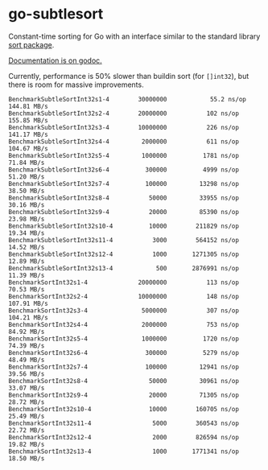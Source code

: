 go-subtlesort
=============

Constant-time sorting for Go with an interface similar to the standard library
[sort package](https://golang.org/pkg/sort/).

[Documentation is on godoc.](https://godoc.org/bwesterb/go-subtlesort)

Currently, performance is 50% slower than buildin sort (for `[]int32`),
but there is room for massive improvements.

```
BenchmarkSubtleSortInt32s1-4    	30000000	        55.2 ns/op	 144.81 MB/s
BenchmarkSubtleSortInt32s2-4    	20000000	       102 ns/op	 155.85 MB/s
BenchmarkSubtleSortInt32s3-4    	10000000	       226 ns/op	 141.17 MB/s
BenchmarkSubtleSortInt32s4-4    	 2000000	       611 ns/op	 104.67 MB/s
BenchmarkSubtleSortInt32s5-4    	 1000000	      1781 ns/op	  71.84 MB/s
BenchmarkSubtleSortInt32s6-4    	  300000	      4999 ns/op	  51.20 MB/s
BenchmarkSubtleSortInt32s7-4    	  100000	     13298 ns/op	  38.50 MB/s
BenchmarkSubtleSortInt32s8-4    	   50000	     33955 ns/op	  30.16 MB/s
BenchmarkSubtleSortInt32s9-4    	   20000	     85390 ns/op	  23.98 MB/s
BenchmarkSubtleSortInt32s10-4   	   10000	    211829 ns/op	  19.34 MB/s
BenchmarkSubtleSortInt32s11-4   	    3000	    564152 ns/op	  14.52 MB/s
BenchmarkSubtleSortInt32s12-4   	    1000	   1271305 ns/op	  12.89 MB/s
BenchmarkSubtleSortInt32s13-4   	     500	   2876991 ns/op	  11.39 MB/s
BenchmarkSortInt32s1-4          	20000000	       113 ns/op	  70.53 MB/s
BenchmarkSortInt32s2-4          	10000000	       148 ns/op	 107.91 MB/s
BenchmarkSortInt32s3-4          	 5000000	       307 ns/op	 104.21 MB/s
BenchmarkSortInt32s4-4          	 2000000	       753 ns/op	  84.92 MB/s
BenchmarkSortInt32s5-4          	 1000000	      1720 ns/op	  74.39 MB/s
BenchmarkSortInt32s6-4          	  300000	      5279 ns/op	  48.49 MB/s
BenchmarkSortInt32s7-4          	  100000	     12941 ns/op	  39.56 MB/s
BenchmarkSortInt32s8-4          	   50000	     30961 ns/op	  33.07 MB/s
BenchmarkSortInt32s9-4          	   20000	     71305 ns/op	  28.72 MB/s
BenchmarkSortInt32s10-4         	   10000	    160705 ns/op	  25.49 MB/s
BenchmarkSortInt32s11-4         	    5000	    360543 ns/op	  22.72 MB/s
BenchmarkSortInt32s12-4         	    2000	    826594 ns/op	  19.82 MB/s
BenchmarkSortInt32s13-4         	    1000	   1771341 ns/op	  18.50 MB/s
```

